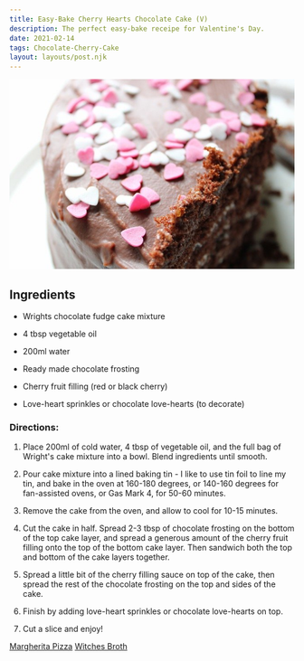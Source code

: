 ```yaml
---
title: Easy-Bake Cherry Hearts Chocolate Cake (V)
description: The perfect easy-bake receipe for Valentine's Day. 
date: 2021-02-14
tags: Chocolate-Cherry-Cake
layout: layouts/post.njk
---
```

<img class="d-block w-100 img-responsive" src="/img/HeartsChocolateCake.jpg" alt="An image of a chocolate cake with heart sprinkles on top">

## Ingredients

* Wrights chocolate fudge cake mixture

* 4 tbsp vegetable oil

* 200ml water

* Ready made chocolate frosting

* Cherry fruit filling (red or black cherry)

* Love-heart sprinkles or chocolate love-hearts (to decorate)


### Directions:  

1. Place 200ml of cold water, 4 tbsp of vegetable oil, and the full bag of Wright's cake mixture into a bowl. Blend ingredients until smooth. 

2. Pour cake mixture into a lined baking tin - I like to use tin foil to line my tin, and bake in the oven at 160-180 degrees, or 140-160 degrees for fan-assisted ovens, or Gas Mark 4, for 50-60 minutes. 

3. Remove the cake from the oven, and allow to cool for 10-15 minutes.

4. Cut the cake in half. Spread 2-3 tbsp of chocolate frosting on the bottom of the top cake layer, and spread a generous amount of the cherry fruit filling onto the top of the bottom cake layer. Then sandwich both the top and bottom of the cake layers together.

5. Spread a little bit of the cherry filling sauce on top of the cake, then spread the rest of the chocolate frosting on the top and sides of the cake.

6. Finish by adding love-heart sprinkles or chocolate love-hearts on top. 

7. Cut a slice and enjoy!

<a href="{{ '/posts/secondpost/' | url }}">Margherita Pizza</a>
<a href="{{ '/posts/thirdpost/' | url }}">Witches Broth</a>